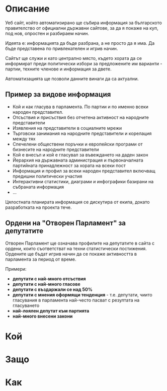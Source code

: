 # Описание
Уеб сайт, който автоматизирано ще събира информация за българското правителство от официални държавни сайтове, за да я покаже на куп, под нов, опростен и разбираем начин. 

Идеята е: информацията да бъде разбрана, а не просто да я има. Да бъде представена по привлекателен и игрив начин.

Сайтът ще служи и като централно място, където хората да се информират преди политически избори за предложените им варианти - партии, техните членове и информация за двете.

Автоматизацията ще позволи данните винаги да са актуални.

## Пример за видове информация

- Кой и как гласува в парламента. По партии и по именно всеки народен представител.
- Отсъствия и присъствия без отчетена активност на народните представители
- Изявления на представители в социалните мрежи
- Търговски занимания на народните представители и корелация между тях
- Спечелени обществени поръчки и европейски програми от бизнесите на народните представители
- Кой е внесъл и кой е гласувал за въвеждането на даден закон
- Йерархия на държавната администрация и първоначалната партийната принадлежност за хората на всеки пост
- Информация и профил за всеки народен представител включващ предишни политически участия
- Интерактивни статистики, диаграми и инфографики базирани на събраната информация
- ...

Цялостната планирата информация се дискутира от екипа, докато разработката на проекта тече.

## Ордени на "Отворен Парламент" за депутатите
Отворен Парламент ще означава профилите на депутатите в сайта с ордени, които съответстват на техни статистически постижения. Ордените ще бъдат игрив начин да се покаже активността в парламента за период от време.

Примери: 

  - **депутати с най-много отсъствия**
  - **депутати с най-много гласове**
  - **депутати с въздаржали се над 50%**
  - **депутати с мнения оформящи тенденция**  - т.е. депутати, чиито гласувания в парламента най-често пасват с резултата на гласуването
  - **най-лоялен депутат към партията**
  - **най-много внесени закони**

# Кой

# Защо

# Как